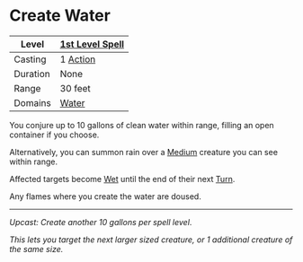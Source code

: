 # Create Water

| Level    | [1st Level Spell](1st%20Level%20Spells.md)          |
| -------- | --------------------------------------------------- |
| Casting  | 1 [Action](../../../../Game%20Procedures/Core%20Procedures/Action.md) |
| Duration | None                                                |
| Range    | 30 feet                                             |
| Domains  | [Water](../../Spell%20Domains/Water.md)          |

You conjure up to 10 gallons of clean water within range, filling an open container if you choose.

Alternatively, you can summon rain over a [Medium](../../../../Game%20Procedures/Core%20Procedures/Geometry.md#Sizes) creature you can see within range.

Affected targets become [Wet](../../../../Game%20Procedures/Conditions/Wet.md) until the end of their next [Turn](../../../../Game%20Procedures/Core%20Procedures/Turn.md).

Any flames where you create the water are doused.

---
*Upcast: Create another 10 gallons per spell level*.

*This lets you target the next larger sized creature, or 1 additional creature of the same size.*
